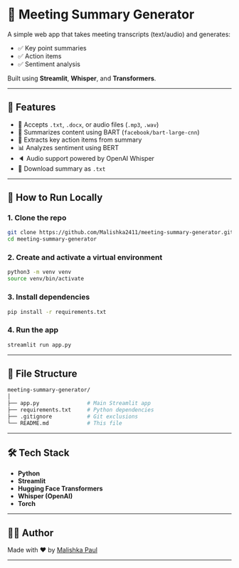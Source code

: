 # 📝 Meeting Summary Generator

A simple web app that takes meeting transcripts (text/audio) and generates:
- ✅ Key point summaries
- ✅ Action items
- ✅ Sentiment analysis

Built using **Streamlit**, **Whisper**, and **Transformers**.

---

## 🔧 Features

- 📄 Accepts `.txt`, `.docx`, or audio files (`.mp3`, `.wav`)
- 🧠 Summarizes content using BART (`facebook/bart-large-cnn`)
- 📌 Extracts key action items from summary
- 📊 Analyzes sentiment using BERT
- 🔈 Audio support powered by OpenAI Whisper
- 💾 Download summary as `.txt`

---

## 🚀 How to Run Locally

### 1. Clone the repo

```bash
git clone https://github.com/Malishka2411/meeting-summary-generator.git
cd meeting-summary-generator
````

### 2. Create and activate a virtual environment

```bash
python3 -m venv venv
source venv/bin/activate
```

### 3. Install dependencies

```bash
pip install -r requirements.txt
```

### 4. Run the app

```bash
streamlit run app.py
```

---

## 📁 File Structure

```bash
meeting-summary-generator/
│
├── app.py               # Main Streamlit app
├── requirements.txt     # Python dependencies
├── .gitignore           # Git exclusions
└── README.md            # This file
```

---

## 🛠 Tech Stack

* **Python**
* **Streamlit**
* **Hugging Face Transformers**
* **Whisper (OpenAI)**
* **Torch**

---

## 🙋‍♀️ Author

Made with ❤️ by [Malishka Paul](https://github.com/Malishka2411)

---
